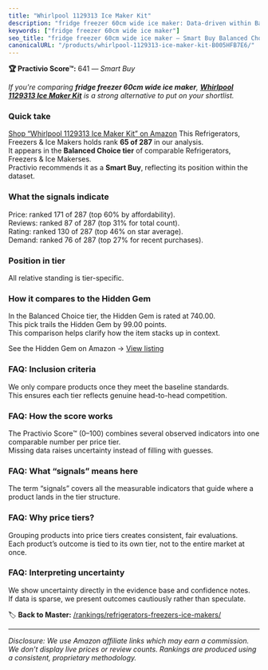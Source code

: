```yaml
---
title: "Whirlpool 1129313 Ice Maker Kit"
description: "fridge freezer 60cm wide ice maker: Data-driven within Balanced Choice ranking using the Practivio Score™. Positioned by quality, value, demand, findability, m…"
keywords: ["fridge freezer 60cm wide ice maker"]
seo_title: "fridge freezer 60cm wide ice maker — Smart Buy Balanced Choice (2025)"
canonicalURL: "/products/whirlpool-1129313-ice-maker-kit-B005HFB7E6/"
---
```


**🏆 Practivio Score™:** 641 — _Smart Buy_


*If you're comparing **fridge freezer 60cm wide ice maker**, **[Whirlpool 1129313 Ice Maker Kit](https://www.amazon.com/dp/B005HFB7E6?tag=practivio-20)** is a strong alternative to put on your shortlist.*
### Quick take
[Shop “Whirlpool 1129313 Ice Maker Kit” on Amazon](https://www.amazon.com/dp/B005HFB7E6?tag=practivio-20)
This Refrigerators, Freezers & Ice Makers holds rank **65 of 287** in our analysis.  
It appears in the **Balanced Choice tier** of comparable Refrigerators, Freezers & Ice Makerses.  
Practivio recommends it as a **Smart Buy**, reflecting its position within the dataset.

### What the signals indicate
Price: ranked 171 of 287 (top 60% by affordability).  
Reviews: ranked 87 of 287 (top 31% for total count).  
Rating: ranked 130 of 287 (top 46% on star average).  
Demand: ranked 76 of 287 (top 27% for recent purchases).

### Position in tier
All relative standing is tier-specific.

### How it compares to the Hidden Gem
In the Balanced Choice tier, the Hidden Gem is rated at 740.00.  
This pick trails the Hidden Gem by 99.00 points.  
This comparison helps clarify how the item stacks up in context.  

See the Hidden Gem on Amazon → [View listing](https://www.amazon.com/dp/B07J1YVSNQ?tag=practivio-20)

### FAQ: Inclusion criteria
We only compare products once they meet the baseline standards.  
This ensures each tier reflects genuine head-to-head competition.

### FAQ: How the score works
The Practivio Score™ (0–100) combines several observed indicators into one comparable number per price tier.  
Missing data raises uncertainty instead of filling with guesses.

### FAQ: What “signals” means here
The term “signals” covers all the measurable indicators that guide where a product lands in the tier structure.

### FAQ: Why price tiers?
Grouping products into price tiers creates consistent, fair evaluations.  
Each product’s outcome is tied to its own tier, not to the entire market at once.

### FAQ: Interpreting uncertainty
We show uncertainty directly in the evidence base and confidence notes.  
If data is sparse, we present outcomes cautiously rather than speculate.


🏷️ **Back to Master:** [/rankings/refrigerators-freezers-ice-makers/](/rankings/refrigerators-freezers-ice-makers/)

---
_Disclosure: We use Amazon affiliate links which may earn a commission. We don’t display live prices or review counts. Rankings are produced using a consistent, proprietary methodology._

